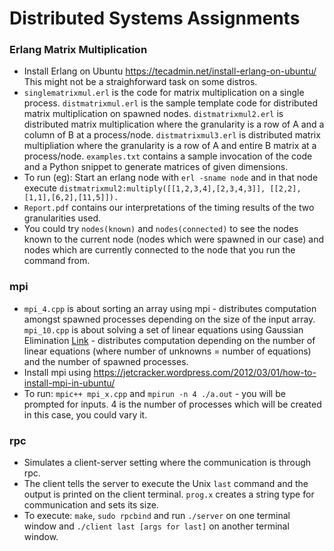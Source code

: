 # Distributed Systems Assignments

### Erlang Matrix Multiplication
 - Install Erlang on Ubuntu <https://tecadmin.net/install-erlang-on-ubuntu/> This might not be a straighforward task on some distros.
 - `singlematrixmul.erl` is the code for matrix multiplication on a single process. `distmatrixmul.erl` is the sample template code for distributed matrix multiplication on spawned nodes. `distmatrixmul2.erl` is distributed matrix multiplication where the granularity is a row of A and a column of B at a process/node. `distmatrixmul3.erl` is distributed matrix multipliation where the granularity is a row of A and entire B matrix at a process/node. `examples.txt` contains a sample invocation of the code and a Python snippet to generate matrices of given dimensions.
 - To run (eg): Start an erlang node with `erl -sname node` and in that node execute `distmatrixmul2:multiply([[1,2,3,4],[2,3,4,3]], [[2,2],[1,1],[6,2],[11,5]]).`
 - `Report.pdf` contains our interpretations of the timing results of the two granularities used.
 - You could try `nodes(known)` and `nodes(connected)` to see the nodes known to the current node (nodes which were spawned in our case) and nodes which are currently connected to the node that you run the command from.

### mpi
 - `mpi_4.cpp` is about sorting an array using mpi - distributes computation amongst spawned processes depending on the size of the input array. `mpi_10.cpp` is about solving a set of linear equations using Gaussian Elimination [Link](https://stackoverflow.com/questions/25236369/c-parallel-implementation-of-gauss-elimination-with-mpi?utm_medium=organic&utm_source=google_rich_qa&utm_campaign=google_rich_qa) - distributes computation depending on the number of linear equations (where number of unknowns = number of equations) and the number of spawned processes.
 - Install mpi using <https://jetcracker.wordpress.com/2012/03/01/how-to-install-mpi-in-ubuntu/>
 - To run: `mpic++ mpi_x.cpp` and `mpirun -n 4 ./a.out` - you will be prompted for inputs. 4 is the number of processes which will be created in this case, you could vary it.

### rpc
 - Simulates a client-server setting where the communication is through rpc.
 - The client tells the server to execute the Unix `last` command and the output is printed on the client terminal. `prog.x` creates a string type for communication and sets its size.
 - To execute: `make`, `sudo rpcbind` and run `./server` on one terminal window and `./client last [args for last]` on another terminal window.
